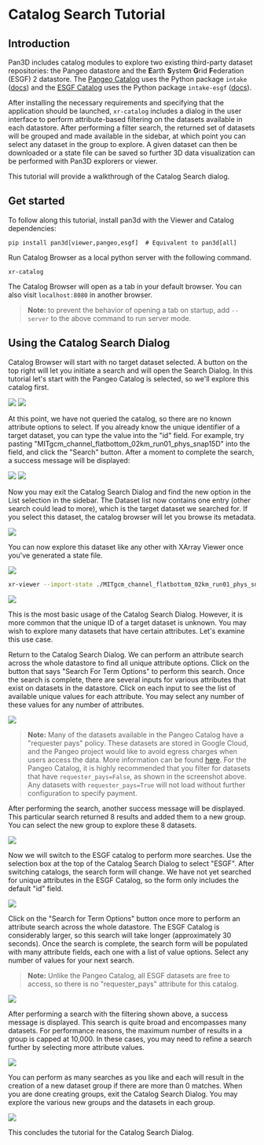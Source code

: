 # Catalog Search Tutorial

## Introduction

Pan3D includes catalog modules to explore two existing third-party dataset
repositories: the Pangeo datastore and the **E**arth **S**ystem **G**rid
**F**ederation (ESGF) 2 datastore. The [Pangeo Catalog][pangeo-info] uses the
Python package `intake` ([docs][pangeo-intake]) and the [ESGF
Catalog][esgf-info] uses the Python package `intake-esgf` ([docs][esgf-intake]).

After installing the necessary requirements and specifying that the application
should be launched, `xr-catalog` includes a dialog in the user interface to
perform attribute-based filtering on the datasets available in each datastore.
After performing a filter search, the returned set of datasets will be grouped
and made available in the sidebar, at which point you can select any dataset in
the group to explore. A given dataset can then be downloaded or a state file can
be saved so further 3D data visualization can be performed with Pan3D explorers
or viewer.

This tutorial will provide a walkthrough of the Catalog Search dialog.

## Get started

To follow along this tutorial, install pan3d with the Viewer and Catalog
dependencies:

    pip install pan3d[viewer,pangeo,esgf]  # Equivalent to pan3d[all]

Run Catalog Browser as a local python server with the following command.

    xr-catalog

The Catalog Browser will open as a tab in your default browser. You can also
visit `localhost:8080` in another browser.

> **Note:** to prevent the behavior of opening a tab on startup, add `--server`
> to the above command to run server mode.

## Using the Catalog Search Dialog

Catalog Browser will start with no target dataset selected. A button on the top
right will let you initiate a search and will open the Search Dialog. In this
tutorial let's start with the Pangeo Catalog is selected, so we'll explore this
catalog first.

![](../images/xr-catalog-00.png) ![](../images/xr-catalog-01.png)

At this point, we have not queried the catalog, so there are no known attribute
options to select. If you already know the unique identifier of a target
dataset, you can type the value into the "id" field. For example, try pasting
"MITgcm_channel_flatbottom_02km_run01_phys_snap15D" into the field, and click
the "Search" button. After a moment to complete the search, a success message
will be displayed:

![](../images/xr-catalog-02.png) ![](../images/xr-catalog-03.png)

Now you may exit the Catalog Search Dialog and find the new option in the List
selection in the sidebar. The Dataset list now contains one entry (other search
could lead to more), which is the target dataset we searched for. If you select
this dataset, the catalog browser will let you browse its metadata.

![](../images/xr-catalog-04.png)

You can now explore this dataset like any other with XArray Viewer once you've
generated a state file.

![](../images/xr-catalog-05.png)

```bash
xr-viewer --import-state ./MITgcm_channel_flatbottom_02km_run01_phys_snap15D.data-origin.json
```

![](../images/xr-catalog-viewer-01.png)

This is the most basic usage of the Catalog Search Dialog. However, it is more
common that the unique ID of a target dataset is unknown. You may wish to
explore many datasets that have certain attributes. Let's examine this use case.

Return to the Catalog Search Dialog. We can perform an attribute search across
the whole datastore to find all unique attribute options. Click on the button
that says "Search For Term Options" to perform this search. Once the search is
complete, there are several inputs for various attributes that exist on datasets
in the datastore. Click on each input to see the list of available unique values
for each attribute. You may select any number of these values for any number of
attributes.

![](../images/xr-catalog-search-01.png)

> **Note:** Many of the datasets available in the Pangeo Catalog have a
> "requester pays" policy. These datasets are stored in Google Cloud, and the
> Pangeo project would like to avoid egress charges when users access the data.
> More information can be found [here][pangeo-requester-pays]. For the Pangeo
> Catalog, it is highly recommended that you filter for datasets that have
> `requester_pays=False`, as shown in the screenshot above. Any datasets with
> `requester_pays=True` will not load without further configuration to specify
> payment.

After performing the search, another success message will be displayed. This
particular search returned 8 results and added them to a new group. You can
select the new group to explore these 8 datasets.

![](../images/xr-catalog-search-02.png)

Now we will switch to the ESGF catalog to perform more searches. Use the
selection box at the top of the Catalog Search Dialog to select "ESGF". After
switching catalogs, the search form will change. We have not yet searched for
unique attributes in the ESGF Catalog, so the form only includes the default
"id" field.

![](../images/xr-catalog-search-03.png)

Click on the "Search for Term Options" button once more to perform an attribute
search across the whole datastore. The ESGF Catalog is considerably larger, so
this search will take longer (approximately 30 seconds). Once the search is
complete, the search form will be populated with many attribute fields, each one
with a list of value options. Select any number of values for your next search.

> **Note:** Unlike the Pangeo Catalog, all ESGF datasets are free to access, so
> there is no "requester_pays" attribute for this catalog.

![](../images/xr-catalog-search-04.png)

After performing a search with the filtering shown above, a success message is
displayed. This search is quite broad and encompasses many datasets. For
performance reasons, the maximum number of results in a group is capped at
10,000. In these cases, you may need to refine a search further by selecting
more attribute values.

![](../images/xr-catalog-search-05.png)

You can perform as many searches as you like and each will result in the
creation of a new dataset group if there are more than 0 matches. When you are
done creating groups, exit the Catalog Search Dialog. You may explore the
various new groups and the datasets in each group.

![](../images/xr-catalog-search-06.png)

This concludes the tutorial for the Catalog Search Dialog.

<!-- Links -->

[pangeo-info]: https://catalog.pangeo.io/
[pangeo-intake]:
  https://gallery.pangeo.io/repos/pangeo-data/pangeo-tutorial-gallery/intake.html
[pangeo-requester-pays]:
  https://github.com/pangeo-data/pangeo-datastore/tree/master#accessing-requester-pays-data
[esgf-info]: https://nvcl.energy.gov/activity/earth-system-grid-federation-2
[esgf-intake]: https://intake-esgf.readthedocs.io/en/latest/index.html
